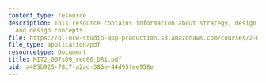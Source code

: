 ```yaml
---
content_type: resource
description: This resource contains information about strategy, design challenges,
  and design concepts.
file: https://ol-ocw-studio-app-production.s3.amazonaws.com/courses/2-007-design-and-manufacturing-i-spring-2009/a485b92578c7a2ad385e44d95fee958e_MIT2_007s09_rec06_DR1.pdf
file_type: application/pdf
resourcetype: Document
title: MIT2_007s09_rec06_DR1.pdf
uid: a485b925-78c7-a2ad-385e-44d95fee958e
---
```

